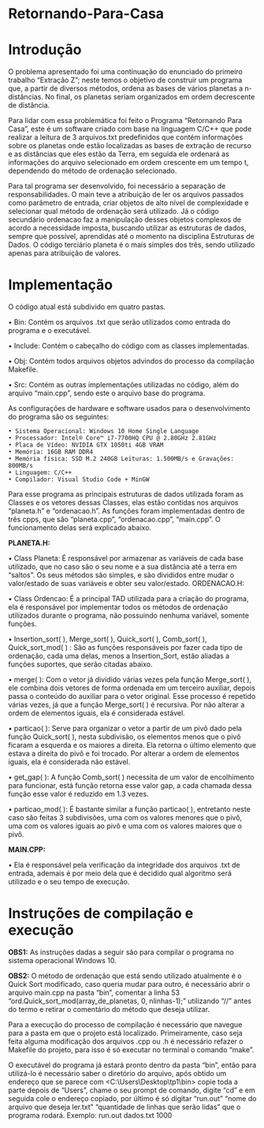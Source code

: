 # Retornando-Para-Casa

# Introdução

O problema apresentado foi uma continuação do enunciado do primeiro trabalho “Extração Z”; neste temos o objetivo de construir um programa que, a partir de diversos métodos, ordena as bases de vários planetas a n-distâncias. No final, os planetas seriam organizados em ordem decrescente de distância.

Para lidar com essa problemática foi feito o Programa “Retornando Para Casa”, este é um software criado com base na linguagem C/C++ que pode realizar a leitura de 3 arquivos.txt predefinidos que contém informações sobre os planetas onde estão localizadas as bases de extração de recurso e as distâncias que eles estão da Terra, em seguida ele ordenará as informações do arquivo selecionado em ordem crescente em um tempo t, dependendo do método de ordenação selecionado.

Para tal programa ser desenvolvido, foi necessário a separação de responsabilidades. O main teve a atribuição de ler os arquivos passados como parâmetro de entrada, criar objetos de alto nível de complexidade e selecionar qual método de ordenação será utilizado. Já o código secundário ordenacao faz a manipulação desses objetos complexos de acordo a necessidade imposta, buscando utilizar as estruturas de dados, sempre que possível, aprendidas até o momento na disciplina Estruturas de Dados. O código terciário planeta é o mais simples dos três, sendo utilizado apenas para atribuição de valores.

# Implementação

O código atual está subdivido em quatro pastas.

• Bin: Contém os arquivos .txt que serão utilizados como entrada do programa e o executável.

• Include: Contém o cabeçalho do código com as classes implementadas.

• Obj: Contém todos arquivos objetos advindos do processo da compilação Makefile.

• Src: Contém as outras implementações utilizadas no código, além do arquivo “main.cpp”, sendo este o arquivo base do programa.

As configurações de hardware e software usados para o desenvolvimento do programa são os seguintes:

    • Sistema Operacional: Windows 10 Home Single Language 
    • Processador: Intel® Core™ i7-7700HQ CPU @ 2.80GHz 2.81GHz
    • Placa de Vídeo: NVIDIA GTX 1050ti 4GB VRAM
    • Memória: 16GB RAM DDR4
    • Memória física: SSD M.2 240GB Leituras: 1.500MB/s e Gravações: 800MB/s 
    • Linguagem: C/C++
    • Compilador: Visual Studio Code + MinGW
    
Para esse programa as principais estruturas de dados utilizada foram as Classes e os vetores dessas Classes, elas estão contidas nos arquivos “planeta.h” e “ordenacao.h”. As funções foram implementadas dentro de três cpps, que são “planeta.cpp”, “ordenacao.cpp”, “main.cpp”. O funcionamento delas será explicado abaixo.

**PLANETA.H:**

• Class Planeta: É responsável por armazenar as variáveis de cada base utilizado, que no caso são o seu nome e a sua distância até a terra em “saltos”. Os seus métodos são simples, e são divididos entre mudar o valor/estado de suas variáveis e obter seu valor/estado.
ORDENACAO.H:

• Class Ordencao: É a principal TAD utilizada para a criação do programa, ela é responsável por implementar todos os métodos de ordenação utilizados durante o programa, não possuindo nenhuma variável, somente funções.
    
• Insertion_sort( ), Merge_sort( ), Quick_sort( ), Comb_sort( ), Quick_sort_mod( ) : São as funções responsáveis por fazer cada tipo de ordenação, cada uma delas, menos a  Insertion_Sort, estão aliadas a funções suportes, que serão citadas abaixo.
    
• merge( ): Com o vetor já dividido várias vezes pela função Merge_sort( ), ele combina dois vetores de forma ordenada em um terceiro auxiliar, depois passa o conteúdo do auxiliar para o vetor original. Esse processo é repetido várias vezes, já que a função Merge_sort( ) é recursiva. Por não alterar a ordem de elementos iguais, ela é considerada estável.
    
• particao( ): Serve para organizar o vetor a partir de um pivô dado pela função Quick_sort( ), nesta subdivisão, os elementos menos que o pivô ficaram a esquerda e os maiores a direita. Ela retorna o último elemento que estava a direita do pivô e foi trocado. Por alterar a ordem de elementos iguais, ela é considerada não estável.

• get_gap( ): A função Comb_sort( ) necessita de um valor de encolhimento para funcionar, está função retorna esse valor gap, a cada chamada dessa função esse valor é reduzido em 1.3 vezes.

• particao_mod( ): É bastante similar a função particao( ), entretanto neste caso são feitas 3 subdivisões, uma com os valores menores que o pivô, uma com os valores iguais ao pivô e uma com os valores maiores que o pivô.
      

**MAIN.CPP:**

• Ela é responsável pela verificação da integridade dos arquivos .txt de entrada, ademais é por meio dela que é decidido qual algoritmo será utilizado e o seu tempo de execução.
      
# Instruções de compilação e execução

**OBS1:** As instruções dadas a seguir são para compilar o programa no sistema operacional Windows 10.

**OBS2:** O método de ordenação que está sendo utilizado atualmente é o Quick Sort modificado, caso queria mudar para outro, é necessário abrir o arquivo main.cpp na pasta “bin”, comentar a linha 53 “ord.Quick_sort_mod(array_de_planetas, 0, nlinhas-1);” utilizando “//” antes do termo e retirar o comentário do método que deseja utilizar.

Para a execução do processo de compilação é necessário que navegue para a pasta em que o projeto está localizado. Primeiramente, caso seja feita alguma modificação dos arquivos .cpp ou .h é necessário refazer o Makefile do projeto, para isso é só executar no terminal o comando “make”. 

O executável do programa já estará pronto dentro da pasta “bin”, então para utilizá-lo é necessário saber o diretório do arquivo, após obtido um endereço que se parece com <C:\Users\Desktop\tp1\bin> copie toda a parte depois de “Users”, chame o seu prompt de comando, digite “cd” e em seguida cole o endereço copiado, por último é só digitar “run.out” “nome do arquivo que deseja ler.txt” “quantidade de linhas que serão lidas” que o programa rodará. 
Exemplo: run.out dados.txt 1000
